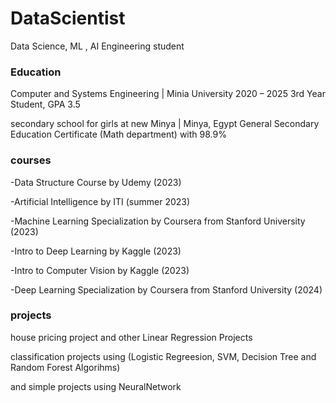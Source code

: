 # DataScientist
Data Science, ML , AI Engineering student


### Education

Computer and Systems Engineering | Minia University
2020 – 2025
3rd Year Student, GPA 3.5

secondary school for girls at new Minya | Minya, Egypt
General Secondary Education Certificate (Math department) with 98.9%


### courses

-Data Structure Course by Udemy (2023)

-Artificial Intelligence by ITI (summer 2023)

-Machine Learning Specialization by Coursera from Stanford University (2023)

-Intro to Deep Learning by Kaggle (2023)

-Intro to Computer Vision by Kaggle (2023)

-Deep Learning  Specialization by Coursera from Stanford University (2024)


### projects

house pricing project and other Linear Regression Projects 

classification projects using (Logistic Regreesion, SVM, Decision Tree and Random Forest Algorihms)

and simple projects using NeuralNetwork

